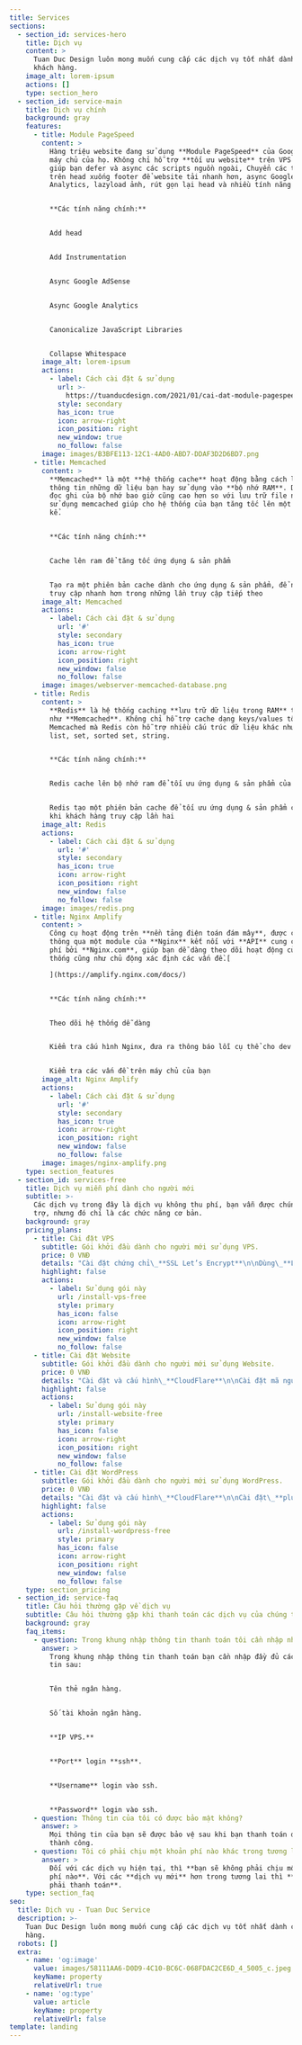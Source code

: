 ```yaml
---
title: Services
sections:
  - section_id: services-hero
    title: Dịch vụ
    content: >
      Tuan Duc Design luôn mong muốn cung cấp các dịch vụ tốt nhất dành cho
      khách hàng.
    image_alt: lorem-ipsum
    actions: []
    type: section_hero
  - section_id: service-main
    title: Dịch vụ chính
    background: gray
    features:
      - title: Module PageSpeed
        content: >
          Hàng triệu website đang sử dụng **Module PageSpeed** của Google trên
          máy chủ của họ. Không chỉ hỗ trợ **tối ưu website** trên VPS nó còn
          giúp bạn defer và async các scripts nguồn ngoài, Chuyển các thẻ script
          trên head xuống footer để website tải nhanh hơn, async Google
          Analytics, lazyload ảnh, rút gọn lại head và nhiều tính năng khác.


          **Các tính năng chính:**


          Add head


          Add Instrumentation


          Async Google AdSense


          Async Google Analytics


          Canonicalize JavaScript Libraries


          Collapse Whitespace
        image_alt: lorem-ipsum
        actions:
          - label: Cách cài đặt & sử dụng
            url: >-
              https://tuanducdesign.com/2021/01/cai-dat-module-pagespeed-len-may-chu-nginx/
            style: secondary
            has_icon: true
            icon: arrow-right
            icon_position: right
            new_window: true
            no_follow: false
        image: images/B3BFE113-12C1-4AD0-ABD7-DDAF3D2D6BD7.png
      - title: Memcached
        content: >
          **Memcached** là một **hệ thống cache** hoạt động bằng cách lưu tạm
          thông tin những dữ liệu bạn hay sử dụng vào **bộ nhớ RAM**. Do tốc độ
          đọc ghi của bộ nhớ bao giờ cũng cao hơn so với lưu trữ file nên việc
          sử dụng memcached giúp cho hệ thống của bạn tăng tốc lên một cách đáng
          kể.


          **Các tính năng chính:**


          Cache lên ram để tăng tốc ứng dụng & sản phẩm


          Tạo ra một phiên bản cache dành cho ứng dụng & sản phẩm, để người dùng
          truy cập nhanh hơn trong những lần truy cập tiếp theo
        image_alt: Memcached
        actions:
          - label: Cách cài đặt & sử dụng
            url: '#'
            style: secondary
            has_icon: true
            icon: arrow-right
            icon_position: right
            new_window: false
            no_follow: false
        image: images/webserver-memcached-database.png
      - title: Redis
        content: >
          **Redis** là hệ thống caching **lưu trữ dữ liệu trong RAM** tương tự
          như **Memcached**. Không chỉ hỗ trợ cache dạng keys/values tốt như
          Memcached mà Redis còn hỗ trợ nhiều cấu trúc dữ liệu khác như hash,
          list, set, sorted set, string.


          **Các tính năng chính:**


          Redis cache lên bộ nhớ ram để tối ưu ứng dụng & sản phẩm của bạn


          Redis tạo một phiên bản cache để tối ưu ứng dụng & sản phẩm của bạn
          khi khách hàng truy cập lần hai
        image_alt: Redis
        actions:
          - label: Cách cài đặt & sử dụng
            url: '#'
            style: secondary
            has_icon: true
            icon: arrow-right
            icon_position: right
            new_window: false
            no_follow: false
        image: images/redis.png
      - title: Nginx Amplify
        content: >
          Công cụ hoạt động trên **nền tảng điện toán đám mây**, được cài đặt
          thông qua một module của **Nginx** kết nối với **API** cung cấp miễn
          phí bởi **Nginx.com**, giúp bạn dễ dàng theo dõi hoạt động của hệ
          thống cũng như chủ động xác định các vấn đề.[

          ](https://amplify.nginx.com/docs/)


          **Các tính năng chính:**


          Theo dõi hệ thống dễ dàng


          Kiểm tra cấu hình Nginx, đưa ra thông báo lỗi cụ thể cho dev


          Kiểm tra các vấn đề trên máy chủ của bạn
        image_alt: Nginx Amplify
        actions:
          - label: Cách cài đặt & sử dụng
            url: '#'
            style: secondary
            has_icon: true
            icon: arrow-right
            icon_position: right
            new_window: false
            no_follow: false
        image: images/nginx-amplify.png
    type: section_features
  - section_id: services-free
    title: Dịch vụ miễn phí dành cho người mới
    subtitle: >-
      Các dịch vụ trong đây là dịch vụ không thu phí, bạn vẫn được chúng tôi hỗ
      trợ, nhưng đó chỉ là các chức năng cơ bản.
    background: gray
    pricing_plans:
      - title: Cài đặt VPS
        subtitle: Gói khởi đầu dành cho người mới sử dụng VPS.
        price: 0 VNĐ
        details: "Cài đặt chứng chỉ\_**SSL Let’s Encrypt**\n\nDùng\_**LAMP**,**LEMP**\_hoặc\_**Script cài đặt VPS**\n"
        highlight: false
        actions:
          - label: Sử dụng gói này
            url: /install-vps-free
            style: primary
            has_icon: false
            icon: arrow-right
            icon_position: right
            new_window: false
            no_follow: false
      - title: Cài đặt Website
        subtitle: Gói khởi đầu dành cho người mới sử dụng Website.
        price: 0 VNĐ
        details: "Cài đặt và cấu hình\_**CloudFlare**\n\nCài đặt mã nguồn website (**WordPress**,\_**CodeIgniter**,\_**Laravel**)\n"
        highlight: false
        actions:
          - label: Sử dụng gói này
            url: /install-website-free
            style: primary
            has_icon: false
            icon: arrow-right
            icon_position: right
            new_window: false
            no_follow: false
      - title: Cài đặt WordPress
        subtitle: Gói khởi đầu dành cho người mới sử dụng WordPress.
        price: 0 VNĐ
        details: "Cài đặt và cấu hình\_**CloudFlare**\n\nCài đặt\_**plugin nén cache**\_và\_**plugin nén định dạng ảnh**\n\nCài đặt\_**CDN tăng tốc CSS**,\_**Javascript**\_và\_**ảnh**\n"
        highlight: false
        actions:
          - label: Sử dụng gói này
            url: /install-wordpress-free
            style: primary
            has_icon: false
            icon: arrow-right
            icon_position: right
            new_window: false
            no_follow: false
    type: section_pricing
  - section_id: service-faq
    title: Câu hỏi thường gặp về dịch vụ
    subtitle: Câu hỏi thường gặp khi thanh toán các dịch vụ của chúng tôi
    background: gray
    faq_items:
      - question: Trong khung nhập thông tin thanh toán tôi cần nhập những gì?
        answer: >
          Trong khung nhập thông tin thanh toán bạn cần nhập đầy đủ các thông
          tin sau:


          Tên thẻ ngân hàng.


          Số tài khoản ngân hàng.


          **IP VPS.**


          **Port** login **ssh**.


          **Username** login vào ssh.


          **Password** login vào ssh.
      - question: Thông tin của tôi có được bảo mật không?
        answer: >
          Mọi thông tin của bạn sẽ được bảo vệ sau khi bạn thanh toán dịch vụ
          thành công.
      - question: Tôi có phải chịu một khoản phí nào khác trong tương lai không?
        answer: >
          Đối với các dịch vụ hiện tại, thì **bạn sẽ không phải chịu một khoản
          phí nào**. Với các **dịch vụ mới** hơn trong tương lai thì **bạn vẫn
          phải thanh toán**.
    type: section_faq
seo:
  title: Dịch vụ - Tuan Duc Service
  description: >-
    Tuan Duc Design luôn mong muốn cung cấp các dịch vụ tốt nhất dành cho khách
    hàng.
  robots: []
  extra:
    - name: 'og:image'
      value: images/58111AA6-D0D9-4C10-BC6C-068FDAC2CE6D_4_5005_c.jpeg
      keyName: property
      relativeUrl: true
    - name: 'og:type'
      value: article
      keyName: property
      relativeUrl: false
template: landing
---
```

